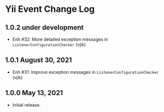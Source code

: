 # Yii Event Change Log

## 1.0.2 under development

- Enh #32: More detailed exception messages in `ListenerConfigurationChecker` (vjik)

## 1.0.1 August 30, 2021

- Enh #31: Improve exception messages in `ListenerConfigurationChecker` (vjik)

## 1.0.0 May 13, 2021

- Initial release.
